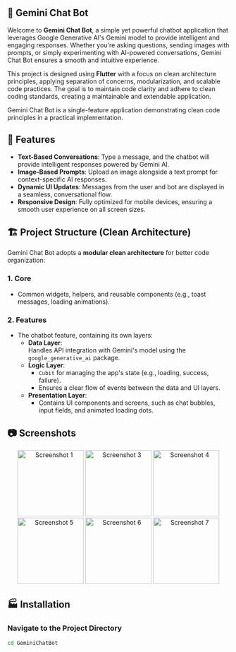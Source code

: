 
## 🌟 Gemini Chat Bot 
Welcome to **Gemini Chat Bot**, a simple yet powerful chatbot application that leverages Google Generative AI's Gemini model to provide intelligent and engaging responses. Whether you're asking questions, sending images with prompts, or simply experimenting with AI-powered conversations, Gemini Chat Bot ensures a smooth and intuitive experience.  

This project is designed using **Flutter** with a focus on clean architecture principles, applying separation of concerns, modularization, and scalable code practices. The goal is to maintain code clarity and adhere to clean coding standards, creating a maintainable and extendable application.  

Gemini Chat Bot is a single-feature application demonstrating clean code principles in a practical implementation.  

## 📃 Features  
- **Text-Based Conversations**: Type a message, and the chatbot will provide intelligent responses powered by Gemini AI.  
- **Image-Based Prompts**: Upload an image alongside a text prompt for context-specific AI responses.    
- **Dynamic UI Updates**: Messages from the user and bot are displayed in a seamless, conversational flow.  
- **Responsive Design**: Fully optimized for mobile devices, ensuring a smooth user experience on all screen sizes.  

## 🏗️ Project Structure (Clean Architecture)  

Gemini Chat Bot adopts a **modular clean architecture** for better code organization:  

### 1. Core  
   - Common widgets, helpers, and reusable components (e.g., toast messages, loading animations).  

### 2. Features  
   - The chatbot feature, containing its own layers:  
     - **Data Layer**:  
       Handles API integration with Gemini's model using the `google_generative_ai` package.  
     - **Logic Layer**:  
       - `Cubit` for managing the app's state (e.g., loading, success, failure).  
       - Ensures a clear flow of events between the data and UI layers.  
     - **Presentation Layer**:  
       - Contains UI components and screens, such as chat bubbles, input fields, and animated loading dots.  

## 📷 Screenshots  
<p align="center">
  <img src="https://github.com/user-attachments/assets/0cb7f58a-1594-4950-ab3f-c80c5d270c08" alt="Screenshot 1" width="150"/>
  <img src="https://github.com/user-attachments/assets/fa5fb416-34cb-4945-a301-715a60ac11ad" alt="Screenshot 3" width="150"/>
  <img src="https://github.com/user-attachments/assets/68de793e-a1e3-4b4c-9721-8260152deed0" alt="Screenshot 4" width="150"/>
  <img src="https://github.com/user-attachments/assets/cd0f7e34-4cf5-488f-84ae-0ae147e0f801" alt="Screenshot 5" width="150"/>
  <img src="https://github.com/user-attachments/assets/98b41c55-8e72-481a-b371-2e0635cd97ed" alt="Screenshot 6" width="150"/>
  <img src="https://github.com/user-attachments/assets/06a6092f-35f1-4dbe-8f2b-1257746999ec" alt="Screenshot 7" width="150"/>
</p>
  
## 🏭 Installation  

### **Navigate to the Project Directory**  
```bash  
cd GeminiChatBot  
